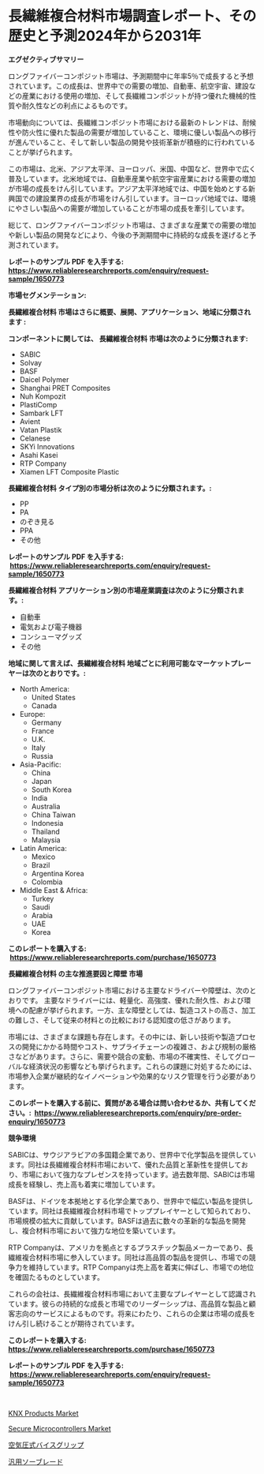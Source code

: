 <p><h1>長繊維複合材料市場調査レポート、その歴史と予測2024年から2031年</h1></p><p><strong>エグゼクティブサマリー</strong></p>
<p><p>ロングファイバーコンポジット市場は、予測期間中に年率5％で成長すると予想されています。この成長は、世界中での需要の増加、自動車、航空宇宙、建設などの産業における使用の増加、そして長繊維コンポジットが持つ優れた機械的性質や耐久性などの利点によるものです。</p><p>市場動向については、長繊維コンポジット市場における最新のトレンドは、耐候性や防火性に優れた製品の需要が増加していること、環境に優しい製品への移行が進んでいること、そして新しい製品の開発や技術革新が積極的に行われていることが挙げられます。</p><p>この市場は、北米、アジア太平洋、ヨーロッパ、米国、中国など、世界中で広く普及しています。北米地域では、自動車産業や航空宇宙産業における需要の増加が市場の成長をけん引しています。アジア太平洋地域では、中国を始めとする新興国での建設業界の成長が市場をけん引しています。ヨーロッパ地域では、環境にやさしい製品への需要が増加していることが市場の成長を牽引しています。</p><p>総じて、ロングファイバーコンポジット市場は、さまざまな産業での需要の増加や新しい製品の開発などにより、今後の予測期間中に持続的な成長を遂げると予測されています。</p></p>
<p><strong>レポートのサンプル PDF を入手する: <a href="https://www.reliableresearchreports.com/enquiry/request-sample/1650773">https://www.reliableresearchreports.com/enquiry/request-sample/1650773</a></strong></p>
<p><strong>市場セグメンテーション:</strong></p>
<p><strong> 長繊維複合材料 市場はさらに概要、展開、アプリケーション、地域に分類されます :</strong></p>
<p><strong>コンポーネントに関しては、 長繊維複合材料 市場は次のように分類されます: &nbsp;</strong></p>
<p><ul><li>SABIC</li><li>Solvay</li><li>BASF</li><li>Daicel Polymer</li><li>Shanghai PRET Composites</li><li>Nuh Kompozit</li><li>PlastiComp</li><li>Sambark LFT</li><li>Avient</li><li>Vatan Plastik</li><li>Celanese</li><li>SKYi Innovations</li><li>Asahi Kasei</li><li>RTP Company</li><li>Xiamen LFT Composite Plastic</li></ul></p>
<p><strong> 長繊維複合材料 タイプ別の市場分析は次のように分類されます。:</strong></p>
<p><ul><li>PP</li><li>PA</li><li>のぞき見る</li><li>PPA</li><li>その他</li></ul></p>
<p><strong>レポートのサンプル PDF を入手する: &nbsp;<a href="https://www.reliableresearchreports.com/enquiry/request-sample/1650773">https://www.reliableresearchreports.com/enquiry/request-sample/1650773</a></strong></p>
<p><strong> 長繊維複合材料 アプリケーション別の市場産業調査は次のように分類されます。:</strong></p>
<p><ul><li>自動車</li><li>電気および電子機器</li><li>コンシューマグッズ</li><li>その他</li></ul></p>
<p><strong>地域に関して言えば、長繊維複合材料 地域ごとに利用可能なマーケットプレーヤーは次のとおりです。:</strong></p>
<p><ul>
    <li>
        North America:
        <ul>
            <li>United States</li>
            <li>Canada</li>
        </ul>
    </li>
    <li>
        Europe:
        <ul>
            <li>Germany</li>
            <li>France</li>
            <li>U.K.</li>
            <li>Italy</li>
            <li>Russia</li>
        </ul>
    </li>
    <li>
        Asia-Pacific:
        <ul>
            <li>China</li>
            <li>Japan</li>
            <li>South Korea</li>
            <li>India</li>
            <li>Australia</li>
            <li>China Taiwan</li>
            <li>Indonesia</li>
            <li>Thailand</li>
            <li>Malaysia</li>
        </ul>
    </li>
    <li>
        Latin America:
        <ul>
            <li>Mexico</li>
            <li>Brazil</li>
            <li>Argentina Korea</li>
            <li>Colombia</li>
        </ul>
    </li>
    <li>
        Middle East & Africa:
        <ul>
            <li>Turkey</li>
            <li>Saudi</li>
            <li>Arabia</li>
            <li>UAE</li>
            <li>Korea</li>
        </ul>
    </li>
    </ul></p>
<p><strong>このレポートを購入する: &nbsp;<a href="https://www.reliableresearchreports.com/purchase/1650773">https://www.reliableresearchreports.com/purchase/1650773</a></strong></p>
<p><strong>長繊維複合材料 の主な推進要因と障壁 市場</strong></p>
<p><p>ロングファイバーコンポジット市場における主要なドライバーや障壁は、次のとおりです。 主要なドライバーには、軽量化、高強度、優れた耐久性、および環境への配慮が挙げられます。一方、主な障壁としては、製造コストの高さ、加工の難しさ、そして従来の材料との比較における認知度の低さがあります。</p><p>市場には、さまざまな課題も存在します。その中には、新しい技術や製造プロセスの開発にかかる時間やコスト、サプライチェーンの複雑さ、および規制の厳格さなどがあります。さらに、需要や競合の変動、市場の不確実性、そしてグローバルな経済状況の影響なども挙げられます。これらの課題に対処するためには、市場参入企業が継続的なイノベーションや効果的なリスク管理を行う必要があります。</p></p>
<p><strong>このレポートを購入する前に、質問がある場合は問い合わせるか、共有してください。:&nbsp; <a href="https://www.reliableresearchreports.com/enquiry/pre-order-enquiry/1650773">https://www.reliableresearchreports.com/enquiry/pre-order-enquiry/1650773</a></strong></p>
<p><strong>競争環境</strong></p>
<p><p>SABICは、サウジアラビアの多国籍企業であり、世界中で化学製品を提供しています。同社は長繊維複合材料市場において、優れた品質と革新性を提供しており、市場において強力なプレゼンスを持っています。過去数年間、SABICは市場成長を経験し、売上高も着実に増加しています。</p><p>BASFは、ドイツを本拠地とする化学企業であり、世界中で幅広い製品を提供しています。同社は長繊維複合材料市場でトッププレイヤーとして知られており、市場規模の拡大に貢献しています。BASFは過去に数々の革新的な製品を開発し、複合材料市場において強力な地位を築いています。</p><p>RTP Companyは、アメリカを拠点とするプラスチック製品メーカーであり、長繊維複合材料市場に参入しています。同社は高品質の製品を提供し、市場での競争力を維持しています。RTP Companyは売上高を着実に伸ばし、市場での地位を確固たるものとしています。</p><p>これらの会社は、長繊維複合材料市場において主要なプレイヤーとして認識されています。彼らの持続的な成長と市場でのリーダーシップは、高品質な製品と顧客志向のサービスによるものです。将来にわたり、これらの企業は市場の成長をけん引し続けることが期待されています。</p></p>
<p><strong>このレポートを購入する: &nbsp; <a href="https://www.reliableresearchreports.com/purchase/1650773">https://www.reliableresearchreports.com/purchase/1650773</a></strong></p>
<p><strong>レポートのサンプル PDF を入手する: &nbsp;<a href="https://www.reliableresearchreports.com/enquiry/request-sample/1650773">https://www.reliableresearchreports.com/enquiry/request-sample/1650773</a></strong><strong></strong></p>
<p>&nbsp;</p>
<p><p><a href="https://github.com/RickHolmes3/Market-Research-Report-List-4/blob/main/knx-products-market.md">KNX Products Market</a></p><p><a href="https://github.com/Alonsoolds3wq1d81czn8rbol/Market-Research-Report-List-1/blob/main/secure-microcontrollers-market.md">Secure Microcontrollers Market</a></p><p><a href="https://github.com/vlcostes/Market-Research-Report-List-1/blob/main/886063410176.md">空気圧式バイスグリップ</a></p><p><a href="https://github.com/EstaSprer20231/Market-Research-Report-List-1/blob/main/260075810177.md">汎用ソーブレード</a></p></p>